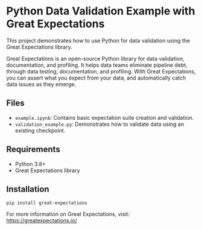 # Python Data Validation Example with Great Expectations

This project demonstrates how to use Python for data validation using the Great Expectations library.

Great Expectations is an open-source Python library for data validation, documentation, and profiling.
It helps data teams eliminate pipeline debt, through data testing, documentation, and profiling.
With Great Expectations, you can assert what you expect from your data, and automatically catch data issues as they emerge.

## Files

- `example.ipynb`: Contains basic expectation suite creation and validation.
- `validation_example.py`: Demonstrates how to validate data using an existing checkpoint.

## Requirements

- Python 3.8+
- Great Expectations library

## Installation

```
pip install great-expectations
```

For more information on Great Expectations, visit: https://greatexpectations.io/